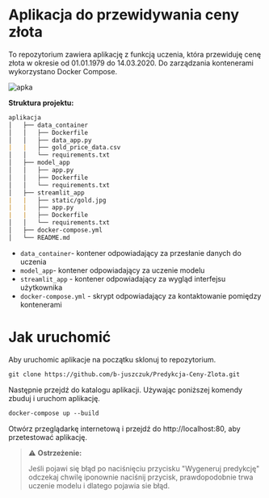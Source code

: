# Aplikacja do przewidywania ceny złota
To repozytorium zawiera aplikację z funkcją uczenia, która przewiduję cenę złota w okresie od 01.01.1979 do 14.03.2020. 
Do zarządzania kontenerami wykorzystano Docker Compose.

![apka](https://github.com/b-juszczuk/Predykcja-Ceny-Zlota/assets/115696513/7b6fb791-78ed-4381-bd01-3f4d62aa4ddc)


**Struktura projektu:** 

```markdown
aplikacja
│   ├── data_container
│   │   ├── Dockerfile
│   │   ├── data_app.py
|   |   ├── gold_price_data.csv
│   │   └── requirements.txt
│   ├── model_app
│   │   ├── app.py
│   │   ├── Dockerfile
│   │   └── requirements.txt
│   ├── streamlit_app
|   |   ├── static/gold.jpg
|   |   ├── app.py
|   |   ├── Dockerfile
│   │   └── requirements.txt
│   ├── docker-compose.yml
│   └── README.md
```

- `data_container`- kontener odpowiadający za przesłanie danych do uczenia 
- `model_app`- kontener odpowiadający za uczenie modelu
- `streamlit_app` - kontener odpowiadający za wygląd interfejsu użytkownika
- `docker-compose.yml` - skrypt odpowiadający za kontaktowanie pomiędzy kontenerami

# Jak uruchomić
Aby uruchomic aplikacje na początku sklonuj to repozytorium.

```markdown
git clone https://github.com/b-juszczuk/Predykcja-Ceny-Zlota.git
```
Następnie przejdź do katalogu aplikacji. Używając poniższej komendy zbuduj i uruchom aplikację.
```markdown
docker-compose up --build
```
Otwórz przeglądarkę internetową i przejdź do http://localhost:80, aby przetestować aplikację.

> :warning: **Ostrzeżenie:**
>
> Jeśli pojawi się błąd po naciśnięciu przycisku "Wygeneruj predykcję" odczekaj chwilę iponownie naciśnij przycisk, prawdopodobnie trwa uczenie modelu i dlatego pojawia sie błąd.

